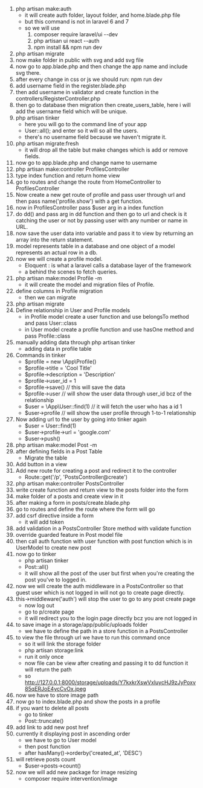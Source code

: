 1) php artisan make:auth
    - it will create auth folder, layout folder, and home.blade.php file
    - but this command is not in laravel 6 and 7
    - so we will use
        1) composer require laravel/ui --dev
        2) php artisan ui react --auth
        3) npm install && npm run dev
2) php artisan migrate
3) now make folder in public with svg and add svg file
4) now go to app.blade.php and then change the app name and include svg there.
5) after every change in css or js we should run: npm run dev
6) add username field in the register.blade.php
7) then add username in validator and create function in the controllers/RegisterController.php
8) then go to database then migration then create_users_table, here i will add the username field which will be unique.
9) php artisan tinker
    - here you will go to the command line of your app
    - User::all(); and enter so it will so all the users.
    - there's no username field because we haven't migrate it.
10) php artisan migrate:fresh   
    - it will drop all the table but make changes which is add or remove fields.
11) now go to app.blade.php and change name to username
12) php artisan make:controller ProfilesController
13) type index function and return home view
14) go to routes and change the route from HomeController to ProfilesController
15) Now create a new get route of profile and pass user through url and then pass name('profile.show') with a get function.
16) now in ProfilesController pass $user arg in a index function
17) do dd() and pass arg in dd function and then go to url and check is it catching the user or not by passing user with any number or name in URL.
18) now save the user data into variable and pass it to view by returning an array into the return statement.
19) model represents table in a database and one object of a model represents an actual row in a db.
20) now we will create a profile model.
    - Eloquent : is what a laravel calls a database layer of the framework
    - a behind the scenes to fetch queries.
21) php artisan make:model Profile -m
    - it will create the model and migration files of Profile.
22) define columns in Profile migration
    - then we can migrate
23) php artisan migrate
24) Define relationship in User and Profile models
    - in Profile model create a user function and use belongsTo method and pass User::class
    - in User model create a profile function and use hasOne method and pass Profile::class
25) manually adding data through php artisan tinker
    - adding data in profile table
26) Commands in tinker
    - $profile = new \App\Profile()
    - $profile->title = 'Cool Title'
    - $profile->description = 'Description'
    - $profile->user_id = 1
    - $profile->save()    // this will save the data
    - $profile->user      // will show the user data through user_id bcz of the relationship
    - $user = \App\User::find(1)   // it will fetch the user who has a id 1
    - $user->profile      // will show the user profile through 1-to-1 relationship
27) Now adding url to the user by going into tinker again
    - $user = User::find(1)
    - $user->profile->url = 'google.com'
    - $user->push()
28) php artisan make:model Post -m
29) after defining fields in a Post Table
    - Migrate the table
30) Add button in a view
31) Add new route for creating a post and redirect it to the controller
    - Route::get('/p', 'PostsController@create')
32) php artisan make:controller PostsController
33) write create function and return view to the posts folder into the form
34) make folder of a posts and create view in it
35) after making a form in posts/create.blade.php
36) go to routes and define the route where the form will go
37) add csrf directive inside a form
    - it will add token
38) add validation in a PostsController Store method with validate function
39) override guarded feature in Post model file
40) then call auth function with user function with post function which is in UserModel to create new post
41) now go to tinker
    - php artisan tinker
    - Post::all()
    - it will show all the post of the user but first when you're creating the post you've to logged in.
42) now we will create the auth middleware in a PostsController so that guest user which is not logged in will not go to create page directly.
43) this->middleware('auth') will stop the user to go to any post create page
    - now log out
    - go to p/create page
    - it will redirect you to the login page directly bcz you are not logged in
44) to save image in a storage/app/public/uploads folder
    - we have to define the path in a store function in a PostsController
45) to view the file through url we have to run this command once 
    - so it will link the storage folder
    - php artisan storage:link
    - run it only once
    - now file can be view after creating and passing it to dd function it will  return the path
    - so http://127.0.0.1:8000/storage/uploads/Y7kxkrXswVxluycHJ9zJyPoxv85qERJoE4ycCvOx.jpeg
46) now we have to store image path
47) now go to index.blade.php and show the posts in a profile
48) if you want to delete all posts
    - go to tinker
    - Post::truncate()
49) add link to add new post href
50) currently it displaying post in ascending order
    - we have to go to User model
    - then post function 
    - after hasMany()->orderby('created_at', 'DESC')
51) will retrieve posts count
    - $user->posts->count()
52) now we will add new package for image resizing
    - composer require intervention/image